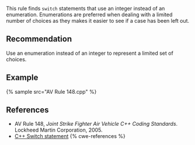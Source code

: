 This rule finds `switch` statements that use an integer instead of an enumeration. Enumerations are preferred when dealing with a limited number of choices as they makes it easier to see if a case has been left out.


## Recommendation
Use an enumeration instead of an integer to represent a limited set of choices.


## Example
{% sample src="AV Rule 148.cpp" %}

## References
* AV Rule 148, *Joint Strike Fighter Air Vehicle C++ Coding Standards*. Lockheed Martin Corporation, 2005.
* [C++ Switch statement](http://www.tutorialspoint.com/cplusplus/cpp_switch_statement.htm)
{% cwe-references %}
